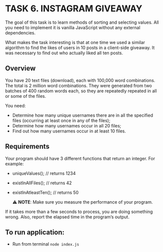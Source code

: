 # TASK 6. INSTAGRAM GIVEAWAY

The goal of this task is to learn methods of sorting and selecting values. All you need to implement it is vanilla JavaScript without any external dependencies.

What makes the task interesting is that at one time we used a similar algorithm to find the likes of users in 10 posts in a client-side giveaway. It was necessary to find out who actually liked all ten posts.

## Overview

You have 20 text files (download), each with 100,000 word combinations. The total is 2 million word combinations. They were generated from two batches of 400 random words each, so they are repeatedly repeated in all or some of the files.

You need:

- Determine how many unique usernames there are in all the specified files (occurring at least once in any of the files);
- Determine how many usernames occur in all 20 files;
- Find out how many usernames occur in at least 10 files.

## Requirements

Your program should have 3 different functions that return an integer. For example:

- uniqueValues(); // returns 1234
- existInAllFiles(); // returns 42
- existInAtleastTen(); // returns 50

  ⚠️ **NOTE**: Make sure you measure the performance of your program.

If it takes more than a few seconds to process, you are doing something wrong. Also, report the elapsed time in the program’s output.

## To run application:

- Run from terminal `node index.js`
